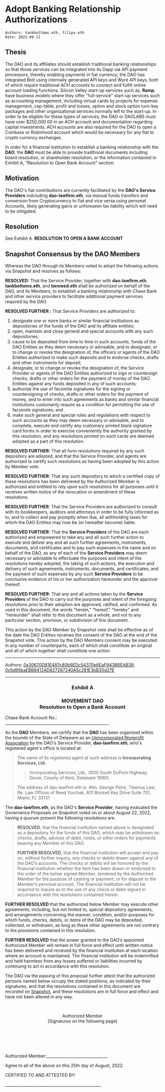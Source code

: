 # Adopt Banking Relationship Authorizations

```
Authors: tankbottoms.eth, filipv.eth
Date: 2022-08-11
```

## Thesis

The DAO and its affiliates should establish traditional banking relationships so that those services can be integrated into its Dapp via API payment processors, thereby enabling payments in fiat currency; the DAO has integrated Bolt using internally generated API keys and Wyre API keys, both of which require traditional ACH accounts to connect and fulfill online account loading functions. Silicon Valley start-up services such as, **Ramp**, have business models where they offer "full-service" start-up services such as accounting management, including virtual cards by projects for expense management, cap-table, profit and losses, option and stock option turn-key packages and other organizational services normally left to the start-up. In order to be eligible for these types of services, the DAO or DAOLABS must have over $250,000.00 in an ACH account and documentation regarding capital investments. ACH accounts are also required for the DAO to open a Coinbase or Robinhood account which would be necessary for any fiat to crypto currency exchanges.

In order for a financial institution to establish a banking relationship with the **DAO**, the **DAO** must be able to provide traditional documents including board resolution, or shareholder resolution, or the information contained in Exhibit A, "Resolution to Open Bank Account" section.

## Motivation

The DAO's fiat contributions are currently facilitated by the **DAO's Service Providers** indcluding **dao-lawfirm.eth**, via manual funds transfers and conversion from Cryptocurrency to fiat and vice versa using personal Accounts, likely generating gains or unforeseen tax liability which will need to be mitigated.

## Resolution

See Exhibit A. **RESOLUTION TO OPEN A BANK ACCOUNT**

## Snapshot Consensus by the DAO Members

Whereas the DAO through its Members voted to adopt the following actions via Snapshot and resolves as follows:

**RESOLVED:** That the Service Provider, together with **dao-lawfirm.eth**, **tankbottoms.eth**, and **benreed.eth** shall be authorized on behalf of the DAO, and its Members, to establish a banking relationship with Chase Bank and other service providers to facilitate additional payment services required by the DAO.

**RESOLVED FURTHER :** That Service Providers are authorized to:

1. designate one or more banks or similar financial institutions as depositories of the funds of the DAO and its affiliate entities;
2. open, maintain and close general and special accounts with any such depositories;
3. cause to be deposited from time to time in such accounts, funds of the DAO Entities as they deem necessary or advisable, and to designate, or to change or revoke the designation of, the officers or agents of the DAO Entities authorized to make such deposits and to endorse checks, drafts and other instruments for deposit;
4. designate, or to change or revoke the designation of, the Service Provider or agents of the DAO Entities authorized to sign or countersign checks, drafts or other orders for the payment of money of the DAO Entities against any funds deposited in any of such accounts;
5. authorize the use of facsimile signatures for the signing or countersigning of checks, drafts or other orders for the payment of money, and to enter into such agreements as banks and similar financial institutions customarily require as a condition for permitting the use of facsimile signatures; and
6. make such general and special rules and regulations with respect to such accounts as they may deem necessary or advisable, and to complete, execute and certify any customary printed blank signature card forms in order to exercise conveniently the authority granted by this resolution, and any resolutions printed on such cards are deemed adopted as a part of this resolution.

**RESOLVED FURTHER:** That all form resolutions required by any such depository are adopted, and that the Service Provider, and agents are authorized to certify such resolutions as having been adopted by this action by Member vote.

**RESOLVED FURTHER:** That any such depository to which a certified copy of these resolutions has been delivered by the Authorized Member is authorized and entitled to rely upon such resolutions for all purposes until it receives written notice of the revocation or amendment of these resolutions.

**RESOLVED FURTHER**: That the Service Providers are authorized to consult with its bookkeepers, auditors and attorneys in order to be fully informed as to, and to collect and pay promptly when due, all withholding taxes for which the DAO Entities may now be (or hereafter become) liable.

**RESOLVED FURTHER:** That the **Service Providers** of the DAO are each authorized and empowered to take any and all such further action to execute and deliver any and all such further agreements, instruments, documents, and certificates and to pay such expenses in the name and on behalf of the DAO, as any of each of the **Service Providers** may deem necessary or advisable to effectuate the purposes and intent of the resolutions hereby adopted, the taking of such actions, the execution and delivery of such agreements, instruments, documents, and certificates, and the payment of such expenses by any such **Service Providers** to be conclusive evidence of his or her authorization hereunder and the approval thereof.

**RESOLVED FURTHER:** That any and all actions taken by the **Service Providers** of the DAO to carry out the purposes and intent of the foregoing resolutions prior to their adoption are approved, ratified, and confirmed. As used in this document, the words "herein," "hereof," "hereby" and "hereunder" shall refer to this document as a whole, and not to any particular section, provision, or subdivision of this document.

This action by the DAO Member by Snapshot vote shall be effective as of the date the DAO Entities receives the consent of the DAO at the end of the Snapshot vote. This action by the DAO Members consent may be executed in any number of counterparts, each of which shall constitute an original and all of which together shall constitute one action.

---

Authors: [0x30670D81E487c80b9EDc54370e6EaF943B6EAB39](https://etherscan.io/address/0x30670d81e487c80b9edc54370e6eaf943b6eab39), [0x5d95baEBB8412AD827287240A5c281E3bB30d27E](https://etherscan.io/address/0x5d95baEBB8412AD827287240A5c281E3bB30d27E)

---

<h3 align="center">Exhibit A</h3>

### <p align="center">MOVEMENT DAO<br/> Resolution to Open a Bank Account</p>

<p>Chase Bank Account No.: _____________________________________________________</p>

As the **DAO** Members, we certify that the **DAO** has been organized within the bounds of the State of Delaware as an <a href="/dao/legal/guiding-principles" target="_blank">Unincorporated Nonprofit Association</a> by the DAO's Service Provider, **dao-lawfirm.eth**, who's registered agent's office is located at:

> The name of its registered agent at such address is <b>Incorporating Services, Ltd.</b>

> > Incorporating Services, Ltd.,
> > 3500 South DuPont Highway, Dover, County of Kent, Delaware 19901.

> The address of dao-lawfirm.eth is: Attn. George Petre, Tiberius Law, Re. Law Offices of Reed Yurchak, 601 Brickell Key Drive Suite 701, Miami, FL 33131

> >

The **dao-lawfirm.eth**, as the DAO's **Service Provider**, having evaluated the Governance Proposals on Snapshot voted on or about August 22, 2022, having a quorum present the following resolutions are:

> **RESOLVED**, that the financial institution named above is designated as a depository for the funds of this DAO, which may be withdrawn on checks, drafts, advices of debit, notes, or other orders for payments bearing any Member of this DAO.

> **FURTHER RESOLVED**, that the financial institution will accept and pay on, without further inquiry, any checks or debits drawn against any of the DAO’s accounts. The checks or debits will be honored by the financial institution whether the item has been drawn or endorsed to the order of the below signed Member; tendered by the Authorized Member for the purpose of cashing or payment; or for deposit to the Member’s personal account. The financial institution will not be required to inquire as to the use of any check or debit signed in accordance with the resolutions contained herein.

**FURTHER RESOLVED** that the authorized below Member may execute other agreements, including, but not limited to, special depository agreements, and arrangements concerning the manner, condition, and/or purposes for which funds, checks, debits, or items of the DAO may be deposited, collected, or withdrawn, as long as these other agreements are not contrary to the provisions contained in this resolution.

**FURTHER RESOLVED** that the power granted to the DAO’s appointed Authorized Member will remain in full force and effect until written notice has been delivered and received by the financial institution at each location where an account is maintained. The financial institution will be indemnified and held harmless from any losses suffered or liabilities incurred by continuing to act in accordance with this resolution.

The DAO via the passing of this proposal further attest that the authorized persons named below occupy the stated positions, as indicated by their signatures, and that the resolutions contained in this document are recorded on [Snapshot](https://snapshot.org/#/movedao.eth), and these resolutions are in full force and effect and have not been altered in any way.

<br />
<p align="center">Authorized Member<br />
[Signatures on the following page]</p>

<br />
<br />
<br />
<br />

<p>Authorized Member:_______________________________</p>

Agree to all of the above on this 25th day of August, 2022.

<p>CERTIFIED TO AND ATTESTED BY:</p><p>_________________________________________________</p>
